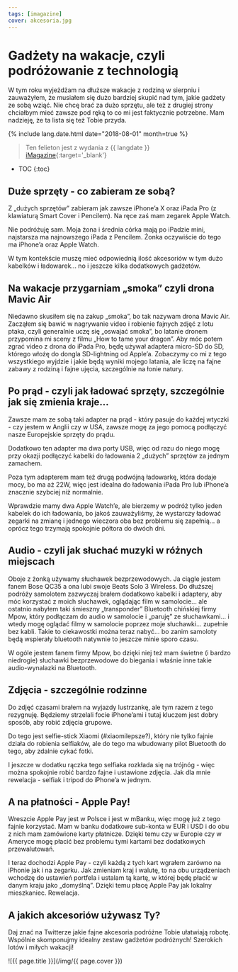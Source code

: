 ```yaml
---
tags: [imagazine]
cover: akcesoria.jpg
---
```


# Gadżety na wakacje, czyli podróżowanie z technologią

W tym roku wyjeżdżam na dłuższe wakacje z rodziną w sierpniu i zauważyłem, że musiałem się dużo bardziej skupić nad tym, jakie gadżety ze sobą wziąć. Nie chcę brać za dużo sprzętu, ale też z drugiej strony chciałbym mieć zawsze pod ręką to co mi jest faktycznie potrzebne. Mam nadzieję, że ta lista się też Tobie przyda.

<!--More-->

{% include lang.date.html date="2018-08-01" month=true %}

> Ten felieton jest z wydania z {{ langdate }} [iMagazine](https://imagazine.pl){:target='_blank'}

* TOC
{:toc}

## Duże sprzęty - co zabieram ze sobą?

Z „dużych sprzętów” zabieram jak zawsze iPhone’a X oraz iPada Pro (z klawiaturą Smart Cover i Pencilem). Na ręce zaś mam zegarek Apple Watch.

Nie podróżuję sam. Moja żona i średnia córka mają po iPadzie mini, najstarsza ma najnowszego iPada z Pencilem. Żonka oczywiście do tego ma iPhone’a oraz Apple Watch.

W tym kontekście muszę mieć odpowiednią ilość akcesoriów w tym dużo kabelków i ładowarek... no i jeszcze kilka dodatkowych gadżetów.

## Na wakacje przygarniam „smoka” czyli drona Mavic Air

Niedawno skusiłem się na zakup „smoka”, bo tak nazywam drona Mavic Air. Zacząłem się bawić w nagrywanie video i robienie fajnych zdjęć z lotu ptaka, czyli generalnie uczę się „oswajać smoka”, bo latanie dronem przypomina mi sceny z filmu „How to tame your dragon”. Aby móc potem zgrać video z drona do iPada Pro, będę używał adaptera micro-SD do SD, którego włożę do dongla SD-lightning od Apple’a. Zobaczymy co mi z tego wszystkiego wyjdzie i jakie będą wyniki mojego latania, ale liczę na fajne zabawy z rodziną i fajne ujęcia, szczególnie na łonie natury.

## Po prąd - czyli jak ładować sprzęty, szczególnie jak się zmienia kraje...

Zawsze mam ze sobą taki adapter na prąd - który pasuje do każdej wtyczki - czy jestem w Anglii czy w USA, zawsze mogę za jego pomocą podłączyć nasze Europejskie sprzęty do prądu.

Dodatkowo ten adapter ma dwa porty USB, więc od razu do niego mogę przy okazji podłączyć kabelki do ładowania 2 „dużych” sprzętów za jednym zamachem.

Poza tym adapterem mam też drugą podwójną ładowarkę, która dodaje mocy, bo ma aż 22W, więc jest idealna do ładowania iPada Pro lub iPhone’a znacznie szybciej niż normalnie.

Wprawdzie mamy dwa Apple Watch’e, ale bierzemy w podróż tylko jeden kabelek do ich ładowania, bo jakoś zauważyliśmy, że wystarczy ładować zegarki na zmianę i jednego wieczora oba bez problemu się zapełnią... a oprócz tego trzymają spokojnie półtora do dwóch dni.

## Audio - czyli jak słuchać muzyki w różnych miejscach

Oboje z żonką używamy słuchawek bezprzewodowych. Ja ciągle jestem fanem Bose QC35 a ona lubi swoje Beats Solo 3 Wireless. Do dłuższej podróży samolotem zazwyczaj brałem dodatkowo kabelki i adaptery, aby móc korzystać z moich słuchawek, oglądając film w samolocie... ale ostatnio nabyłem taki śmieszny „transponder” Bluetooth chińskiej firmy Mpow, który podłączam do audio w samolocie i „paruję” ze słuchawkami... i wtedy mogę oglądać filmy w samolocie poprzez moje słuchawki... zupełnie bez kabli. Takie to ciekawostki można teraz nabyć... bo zanim samoloty będą wspierały bluetooth natywnie to jeszcze minie sporo czasu.

W ogóle jestem fanem firmy Mpow, bo dzięki niej też mam świetne (i bardzo niedrogie) słuchawki bezprzewodowe do biegania i właśnie inne takie audio-wynalazki na Bluetooth.

## Zdjęcia - szczególnie rodzinne

Do zdjęć czasami brałem na wyjazdy lustrzankę, ale tym razem z tego rezygnuję. Będziemy strzelali focie iPhone’ami i tutaj kluczem jest dobry sposób, aby robić zdjęcia grupowe.

Do tego jest selfie-stick Xiaomi (#xiaomilepsze?), który nie tylko fajnie działa do robienia selfiaków, ale do tego ma wbudowany pilot Bluetooth do tego, aby zdalnie cykać fotki.

I jeszcze w dodatku rączka tego selfiaka rozkłada się na trójnóg - więc można spokojnie robić bardzo fajne i ustawione zdjęcia. Jak dla mnie rewelacja - selfiak i tripod do iPhone’a w jednym.

## A na płatności - Apple Pay!

Wreszcie Apple Pay jest w Polsce i jest w mBanku, więc mogę już z tego fajnie korzystać. Mam w banku dodatkowe sub-konta w EUR i USD i do obu z nich mam zamówione karty płatnicze. Dzięki temu czy w Europie czy w Ameryce mogę płacić bez problemu tymi kartami bez dodatkowych przewalutowań.

I teraz dochodzi Apple Pay - czyli każdą z tych kart wgrałem zarówno na iPhonie jak i na zegarku. Jak zmieniam kraj i walutę, to na obu urządzeniach wchodzę do ustawień portfela i ustalam tą kartę, w której będę płacić w danym kraju jako „domyślną”. Dzięki temu płacę Apple Pay jak lokalny mieszkaniec. Rewelacja.

## A jakich akcesoriów używasz Ty?

Daj znać na Twitterze jakie fajne akcesoria podróżne Tobie ułatwiają robotę. Wspólnie skomponujmy idealny zestaw gadżetów podróżnych! Szerokich lotów i miłych wakacji!

![{{ page.title }}](/img/{{ page.cover }})

[n]: https://nozbe.com/pl/?a=mike